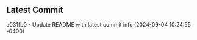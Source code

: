 
## Latest Commit
a031fb0 - Update README with latest commit info (2024-09-04 10:24:55 -0400) <Yunxi-Zhou>
